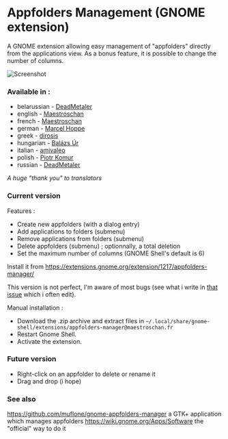 # Appfolders Management (GNOME extension)
A GNOME extension allowing easy management of "appfolders" directly from the applications view. As a bonus feature, it is possible to change the number of columns.

![Screenshot](http://i.imgur.com/eOFSP0x.png)

### Available in :

* belarussian - [DeadMetaler](https://github.com/DeadMetaler)
* english - [Maestroschan](https://github.com/Maestroschan/)
* french - [Maestroschan](https://github.com/Maestroschan/)
* german - [Marcel Hoppe](https://github.com/hobbypunk90)
* greek - [dirosis](https://github.com/dirosis)
* hungarian - [Balázs Úr](https://github.com/urbalazs)
* italian - [amivaleo](https://github.com/amivaleo)
* polish - [Piotr Komur](https://github.com/pkomur)
* russian - [DeadMetaler](https://github.com/DeadMetaler)

_A huge "thank you" to translators_

### Current version
Features :
* Create new appfolders (with a dialog entry)
* Add applications to folders (submenu)
* Remove applications from folders (submenu)
* Delete appfolders (submenu) ; optionnally, a total deletion
* Set the maximum number of columns (GNOME Shell's default is 6)

Install it from https://extensions.gnome.org/extension/1217/appfolders-manager/

This version is not perfect, I'm aware of most bugs (see what i write in [that issue](https://github.com/Maestroschan/appfolders-manager-gnome-extension/issues/2) which i often edit).

Manual installation :
* Download the .zip archive and extract files in `~/.local/share/gnome-shell/extensions/appfolders-manager@maestroschan.fr`
* Restart Gnome Shell.
* Activate the extension.

### Future version
* Right-click on an appfolder to delete or rename it
* Drag and drop (i hope)

### See also
https://github.com/muflone/gnome-appfolders-manager a GTK+ application which manages appfolders
https://wiki.gnome.org/Apps/Software the "official" way to do it
